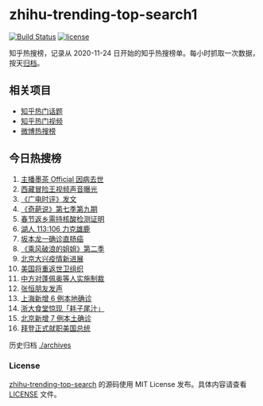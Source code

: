 # zhihu-trending-top-search1

[![Build Status](https://github.com/justjavac/zhihu-trending-top-search/workflows/ci/badge.svg?branch=main)](https://github.com/justjavac/zhihu-trending-top-search/actions)
[![license](https://img.shields.io/github/license/justjavac/zhihu-trending-top-search)](https://github.com/justjavac/zhihu-trending-top-search/blob/main/LICENSE)

知乎热搜榜，记录从 2020-11-24 日开始的知乎热搜榜单。每小时抓取一次数据，按天[归档](./archives)。

## 相关项目

- [知乎热门话题](https://github.com/justjavac/zhihu-trending-hot-questions)
- [知乎热门视频](https://github.com/justjavac/zhihu-trending-hot-video)
- [微博热搜榜](https://github.com/justjavac/weibo-trending-hot-search)

## 今日热搜榜

<!-- BEGIN -->
<!-- 最后更新时间 Fri Jan 22 2021 12:58:35 GMT+0800 (CST) -->
1. [主播墨茶 Official 因病去世](https://www.zhihu.com/search?q=墨茶)
1. [西藏冒险王视频声音曝光](https://www.zhihu.com/search?q=西藏冒险王)
1. [《广电时评》发文](https://www.zhihu.com/search?q=广电封杀郑爽)
1. [《奇葩说》第七季第九期](https://www.zhihu.com/search?q=奇葩说)
1. [春节返乡需持核酸检测证明](https://www.zhihu.com/search?q=春节返乡)
1. [湖人 113:106 力克雄鹿](https://www.zhihu.com/search?q=湖人)
1. [坂本龙一确诊直肠癌](https://www.zhihu.com/search?q=坂本龙一)
1. [《乘风破浪的姐姐》第二季](https://www.zhihu.com/search?q=浪姐2)
1. [北京大兴疫情新进展](https://www.zhihu.com/search?q=大兴疫情)
1. [美国将重返世卫组织](https://www.zhihu.com/search?q=美国重返世卫组织)
1. [中方对蓬佩奥等人实施制裁](https://www.zhihu.com/search?q=制裁蓬佩奥)
1. [张恒朋友发声 ](https://www.zhihu.com/search?q=张恒朋友采访)
1. [上海新增 6 例本地确诊](https://www.zhihu.com/search?q=上海新增)
1. [浙大食堂惊现「耗子尾汁」](https://www.zhihu.com/search?q=浙大食堂)
1. [北京新增 7 例本土确诊](https://www.zhihu.com/search?q=大兴疫情)
1. [拜登正式就职美国总统](https://www.zhihu.com/search?q=拜登就职美国总统)
<!-- END -->

历史归档 [./archives](./archives)

### License

[zhihu-trending-top-search](https://github.com/justjavac/zhihu-trending-top-search) 的源码使用 MIT License 发布。具体内容请查看 [LICENSE](./LICENSE) 文件。

